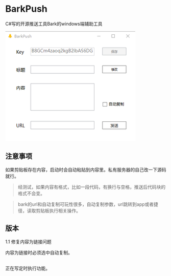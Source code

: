 # BarkPush
C#写的开源推送工具Bark的windows端辅助工具

![barkpush](/bark.png)

## 注意事项

如果剪贴板存在内容，启动时会自动粘贴到内容里。私有服务器的自己改一下源码就行。

> 经测试，如果内容有格式，比如一段代码，有换行与空格，推送后代码块的格式不会变。

> bark的url和自动复制可玩性很多，自动复制参数，url跳转到app或者捷径，读取剪贴板执行相关操作。


## 版本

1.1 修复内容为链接问题

内容为链接时必须选中自动复制。


## 

正在写定时执行功能。
